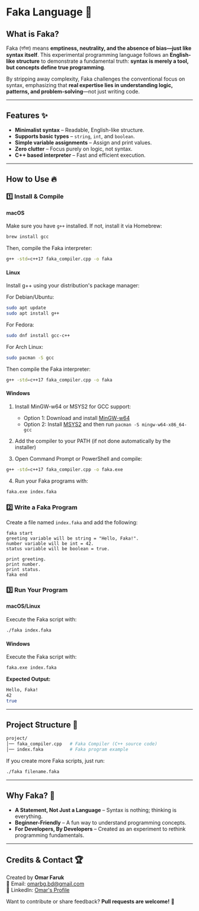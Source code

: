 # Faka Language 🚀

## What is Faka?
Faka (ফাঁকা) means **emptiness, neutrality, and the absence of bias—just like syntax itself**. This experimental programming language follows an **English-like structure** to demonstrate a fundamental truth: **syntax is merely a tool, but concepts define true programming**.

By stripping away complexity, Faka challenges the conventional focus on syntax, emphasizing that **real expertise lies in understanding logic, patterns, and problem-solving**—not just writing code.

---

## Features ✨
- **Minimalist syntax** – Readable, English-like structure.
- **Supports basic types** – `string`, `int`, and `boolean`.
- **Simple variable assignments** – Assign and print values.
- **Zero clutter** – Focus purely on logic, not syntax.
- **C++ based interpreter** – Fast and efficient execution.

---

## How to Use 🔥
### 1️⃣ Install & Compile

#### macOS
Make sure you have `g++` installed. If not, install it via Homebrew:
```sh
brew install gcc
```
Then, compile the Faka interpreter:
```sh
g++ -std=c++17 faka_compiler.cpp -o faka
```

#### Linux
Install g++ using your distribution's package manager:

For Debian/Ubuntu:
```sh
sudo apt update
sudo apt install g++
```

For Fedora:
```sh
sudo dnf install gcc-c++
```

For Arch Linux:
```sh
sudo pacman -S gcc
```

Then compile the Faka interpreter:
```sh
g++ -std=c++17 faka_compiler.cpp -o faka
```

#### Windows
1. Install MinGW-w64 or MSYS2 for GCC support:
   - Option 1: Download and install [MinGW-w64](https://www.mingw-w64.org/downloads/) 
   - Option 2: Install [MSYS2](https://www.msys2.org/) and then run `pacman -S mingw-w64-x86_64-gcc`

2. Add the compiler to your PATH (if not done automatically by the installer)

3. Open Command Prompt or PowerShell and compile:
```sh
g++ -std=c++17 faka_compiler.cpp -o faka.exe
```

4. Run your Faka programs with:
```sh
faka.exe index.faka
```

### 2️⃣ Write a Faka Program
Create a file named `index.faka` and add the following:
```faka
faka start
greeting variable will be string = "Hello, Faka!".
number variable will be int = 42.
status variable will be boolean = true.

print greeting.
print number.
print status.
faka end
```

### 3️⃣ Run Your Program

#### macOS/Linux
Execute the Faka script with:
```sh
./faka index.faka
```

#### Windows
Execute the Faka script with:
```sh
faka.exe index.faka
```

**Expected Output:**
```sh
Hello, Faka!
42
true
```

---

## Project Structure 📂
```sh
project/
│── faka_compiler.cpp   # Faka Compiler (C++ source code)
│── index.faka          # Faka program example
```

If you create more Faka scripts, just run:
```sh
./faka filename.faka
```

---

## Why Faka? 🤔
- **A Statement, Not Just a Language** – Syntax is nothing; thinking is everything.
- **Beginner-Friendly** – A fun way to understand programming concepts.
- **For Developers, By Developers** – Created as an experiment to rethink programming fundamentals.

---

## Credits & Contact 🏆
Created by **Omar Faruk**  
📧 Email: [omarbg.bd@gmail.com](mailto:omarbg.bd@gmail.com)  
🔗 LinkedIn: [Omar's Profile](https://www.linkedin.com/in/omar-expert-webdeveloper/)  

Want to contribute or share feedback? **Pull requests are welcome!** 🚀
